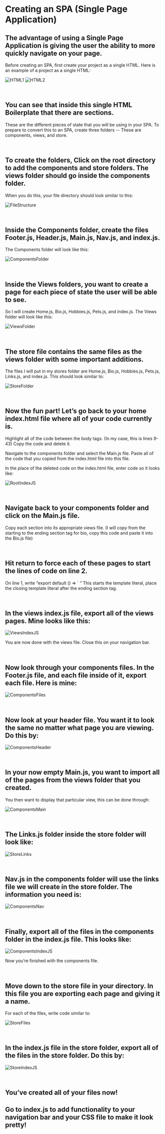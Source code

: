 # Creating an SPA (Single Page Application)

## The advantage of using a Single Page Application is giving the user the ability to more quickly navigate on your page.

Before creating an SPA, first create your project as a single HTML. Here is an example of a project as a single HTML:

![HTML1](img/img1.png)
![HTML2](img/img2.png)

<br>

## You can see that inside this single HTML Boilerplate that there are sections.

These are the different pieces of state that you will be using in your SPA. To prepare to convert this to an SPA, create three folders -- These are components, views, and store.

<br>

## To create the folders, Click on the root directory to add the components and store folders. The views folder should go inside the components folder.

When you do this, your file directory should look similar to this:

![FileStructure](img/FileStructure1.png)

<br>

## Inside the Components folder, create the files Footer.js, Header.js, Main.js, Nav.js, and index.js.

The Components folder will look like this:

![ComponentsFolder](img/Views1.png)

<br>

## Inside the Views folders, you want to create a page for each piece of state the user will be able to see.

So I will create Home.js, Bio.js, Hobbies.js, Pets.js, and index.js. The Views folder will look like this:

![ViewsFolder](img/Views2.png)

<br>

## The store file contains the same files as the views folder with some important additions.

The files I will put in my stores folder are Home.js, Bio.js, Hobbies.js, Pets.js, Links.js, and index.js. This should look similar to:

![StoreFolder](img/Store1.png)

<br>

## Now the fun part! Let’s go back to your home index.html file where all of your code currently is.

Highlight all of the code between the body tags. (In my case, this is lines 9-43) Copy the code and delete it.

Navigate to the components folder and select the Main.js file. Paste all of the code that you copied from the index.html file into this file.

In the place of the deleted code on the index.html file, enter code so it looks like:

![RootIndexJS](img/RootIndexJS.png)

<br>

## Navigate back to your components folder and click on the Main.js file.

Copy each section into its appropriate views file. (I will copy from the starting to the ending section tag for bio, copy this code and paste it into the Bio.js file)

<br>

## Hit return to force each of these pages to start the lines of code on line 2.

On line 1, write “export default () => ` “ This starts the template literal, place the closing template literal after the ending section tag.

<br>

## In the views index.js file, export all of the views pages. Mine looks like this:

![ViewsIndexJS](img/ViewsIndexJS.png)

You are now done with the views file. Close this on your navigation bar.

<br>

## Now look through your components files. In the Footer.js file, and each file inside of it, export each file. Here is mine:

![ComponentsFiles](img/ComponentsFiles.png)

<br>

## Now look at your header file. You want it to look the same no matter what page you are viewing. Do this by:

![ComponentsHeader](img/ComponentsHeader.png)

<br>

## In your now empty Main.js, you want to import all of the pages from the views folder that you created.

You then want to display that particular view, this can be done through:

![ComponentsMain](img/ComponentsMain.png)

<br>

## The Links.js folder inside the store folder will look like:

![StoreLinks](img/StoreLinks.png)

<br>

## Nav.js in the components folder will use the links file we will create in the store folder. The information you need is:

![ComponentsNav](img/ComponentsNav.png)

<br>

## Finally, export all of the files in the components folder in the index.js file. This looks like:

![ComponentsIndexJS](img/ComponentsIndexJS.png)

Now you’re finished with the components file.

<br>

## Move down to the store file in your directory. In this file you are exporting each page and giving it a name.

For each of the files, write code similar to:

![StoreFiles](img/StoreFiles.png)

<br>

## In the index.js file in the store folder, export all of the files in the store folder. Do this by:

![StoreIndexJS](img/StoreIndexJS.png)

<br>

## You’ve created all of your files now!

## Go to index.js to add functionality to your navigation bar and your CSS file to make it look pretty!
